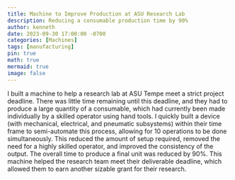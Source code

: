 ```yaml
---
title: Machine to Improve Production at ASU Research Lab
description: Reducing a consumable production time by 90% 
author: kenneth
date: 2023-09-30 17:00:00 -0700
categories: [Machines]
tags: [manufacturing]
pin: true
math: true
mermaid: true
image: false
---
```


I built a machine to help a research lab at ASU Tempe meet a strict project deadline. There was little time remaining until this deadline, and they had to produce a large quantity of a consumable, which had currently been made individually by a skilled operator using hand tools. I quickly built a device (with mechanical, electrical, and pneumatic subsystems) within their time frame to semi-automate this process, allowing for 10 operations to be done simultaneously. This reduced the amount of setup required, removed the need for a highly skilled operator, and improved the consistency of the output. The overall time to produce a final unit was reduced by 90%. This machine helped the research team meet their deliverable deadline, which allowed them to earn another sizable grant for their research. 
